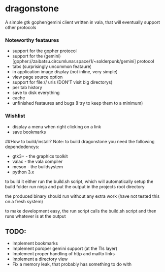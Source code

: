 # dragonstone

A simple gtk gopher/gemini client written in vala, that will eventually support other protocols

### Noteworthy feataures
- support for the gopher protocol
- support for the (gemini)[gopher://zaibatsu.circumlunar.space/1/~solderpunk/gemini] protocol 
- tabs (surprisingly uncommon feataure)
- in application image display (not inline, very simple)
- view page source option
- support for file:// uris (DON'T visit big directorys)
- per tab history
- save to disk everything
- cache
- unfinished feataures and bugs (I try to keep them to a minimum)

### Wishlist
- display a menu when right clicking on a link
- save bookmarks

##How to build/install?
Note: to build dragonstone you need the following dependedencys:
- gtk3+ - the graphics toolkit
- valac - the vala compiler
- meson - the buildsystem
- python 3.x

to build it either run the build.sh script, which will automatically setup the build folder run ninja and put the output in the projects root directory

the produced binary should run without any extra work (have not tested this on a fresh system)

to make development easy, the run script calls the build.sh script and then runs whatever is at the output

## TODO:
- Implement bookmarks
- Implement poroper gemini support (at the Tls layer)
- Implement proper handling of http and mailto links
- Implement a directory view
- Fix a memory leak, that probably has something to do with 
